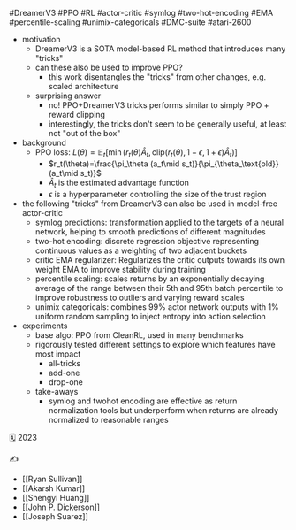 #DreamerV3 #PPO #RL #actor-critic #symlog #two-hot-encoding #EMA #percentile-scaling #unimix-categoricals #DMC-suite #atari-2600

- motivation
	- DreamerV3 is a SOTA model-based RL method that introduces many "tricks"
	- can these also be used to improve PPO?
		- this work disentangles the "tricks" from other changes, e.g. scaled architecture
	- surprising answer
		- no! PPO+DreamerV3 tricks performs similar to simply PPO + reward clipping
		- interestingly, the tricks don't seem to be generally useful, at least not "out of the box"
- background
	- PPO loss: $L(\theta)=\mathbb E_t[\min(r_t(\theta)\hat A_t,\text{clip}(r_t(\theta),1-\epsilon,1+\epsilon)\hat A_t)]$
		- $r_t(\theta)=\frac{\pi_\theta (a_t\mid s_t)}{\pi_{\theta_\text{old}}(a_t\mid s_t)}$
		- $\hat A_t$ is the estimated advantage function
		- $\epsilon$  is a hyperparameter controlling the size of the trust region
- the following "tricks" from DreamerV3 can also be used in model-free actor-critic
	- symlog predictions: transformation applied to the targets of a neural network, helping to smooth predictions of different magnitudes
	- two-hot encoding: discrete regression objective representing continuous values as a weighting of two adjacent buckets
	- critic EMA regularizer: Regularizes the critic outputs towards its own weight EMA to improve stability during training
	- percentile scaling: scales returns by an exponentially decaying average of the range between their 5th and 95th batch percentile to improve robustness to outliers and varying reward scales
	- unimix categoricals: combines 99% actor network outputs with 1% uniform random sampling to inject entropy into action selection
- experiments
	- base algo: PPO from CleanRL, used in many benchmarks
	- rigorously tested different settings to explore which features have most impact
		- all-tricks
		- add-one
		- drop-one
	- take-aways
		- symlog and twohot encoding are effective as return normalization tools but underperform when returns are already normalized to reasonable ranges

🗓️ 2023

✍️
- [[Ryan Sullivan]]
- [[Akarsh Kumar]]
- [[Shengyi Huang]]
- [[John P. Dickerson]]
- [[Joseph Suarez]]
